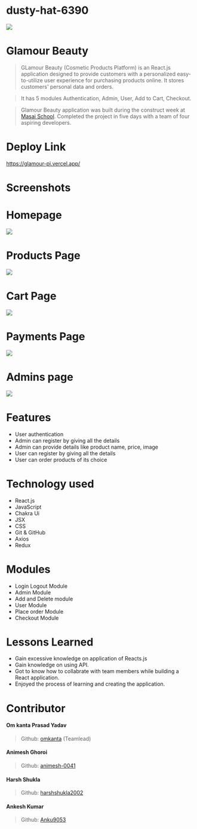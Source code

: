 # dusty-hat-6390

<img src="https://i.postimg.cc/GpBtSsjH/Glamour-Logo-cropped.jpg"/>

# Glamour Beauty

> GLamour Beauty (Cosmetic Products Platform) is an React.js application designed to provide customers with a personalized easy-to-utilize user experience for purchasing products online. It stores customers' personal data and orders.

> It has 5 modules Authentication, Admin, User, Add to Cart, Checkout.

> Glamour Beauty application was built during the construct week at [Masai School](https://masaischool.com/). Completed the project in five days with a team of four aspiring developers.

# Deploy Link 
https://glamour-pi.vercel.app/

# Screenshots

# Homepage

<img src='https://i.postimg.cc/Hsxr7K7w/Screenshot-2023-04-03-110522.png' />

# Products Page

<img src='https://i.postimg.cc/R0FmP54d/Screenshot-2023-04-03-110707.png'/>

# Cart Page

<img src='https://i.postimg.cc/W3G5gzCH/Screenshot-2023-04-03-110824.png' />

# Payments Page

<img src='https://i.postimg.cc/pd2rR6x5/Screenshot-2023-04-03-110921.png' />

# Admins page

<img src="https://i.postimg.cc/6Qk9Tbxh/Screenshot-2023-04-03-111046.png" />


# Features

- User authentication
- Admin can register by giving all the details
- Admin can provide details like product name, price, image
- User can register by giving all the details
- User can order products of its choice

# Technology used

- React.js
- JavaScript
- Chakra Ui
- JSX
- CSS
- Git & GitHub
- Axios
- Redux

# Modules

- Login Logout Module
- Admin Module
- Add and Delete module
- User Module
- Place order Module
- Checkout Module

# Lessons Learned

- Gain excessive knowledge on application of Reacts.js
- Gain knowledge on using API.
- Got to know how to collabrate with team members while building a React application.
- Enjoyed the process of learning and creating the application.

# Contributor

#### Om kanta Prasad Yadav

> Github: [omkanta](https://github.com/Omkanta)
> (Teamlead)

#### Animesh Ghoroi

> Github: [animesh-0041](https://github.com/animesh-0041)

#### Harsh Shukla

> Github: [harshshukla2002](https://github.com/harshshukla2002)

#### Ankesh Kumar

> Github: [Anku9053](https://github.com/Anku9053)

